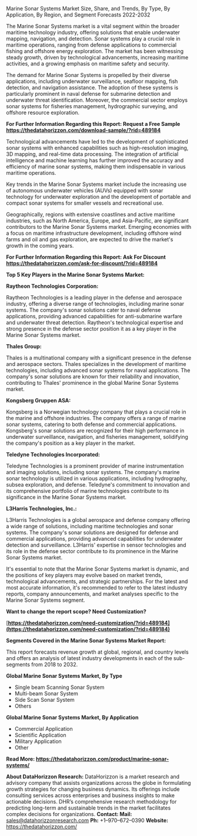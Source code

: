 ﻿Marine Sonar Systems Market Size, Share, and Trends, By Type, By Application, By Region, and Segment Forecasts 2022-2032

The Marine Sonar Systems market is a vital segment within the broader maritime technology industry, offering solutions that enable underwater mapping, navigation, and detection. Sonar systems play a crucial role in maritime operations, ranging from defense applications to commercial fishing and offshore energy exploration. The market has been witnessing steady growth, driven by technological advancements, increasing maritime activities, and a growing emphasis on maritime safety and security.

The demand for Marine Sonar Systems is propelled by their diverse applications, including underwater surveillance, seafloor mapping, fish detection, and navigation assistance. The adoption of these systems is particularly prominent in naval defense for submarine detection and underwater threat identification. Moreover, the commercial sector employs sonar systems for fisheries management, hydrographic surveying, and offshore resource exploration.

**For Further Information Regarding this Report: Request a Free Sample <https://thedatahorizzon.com/download-sample/?rid=489184>** 

Technological advancements have led to the development of sophisticated sonar systems with enhanced capabilities such as high-resolution imaging, 3D mapping, and real-time data processing. The integration of artificial intelligence and machine learning has further improved the accuracy and efficiency of marine sonar systems, making them indispensable in various maritime operations.

Key trends in the Marine Sonar Systems market include the increasing use of autonomous underwater vehicles (AUVs) equipped with sonar technology for underwater exploration and the development of portable and compact sonar systems for smaller vessels and recreational use.

Geographically, regions with extensive coastlines and active maritime industries, such as North America, Europe, and Asia-Pacific, are significant contributors to the Marine Sonar Systems market. Emerging economies with a focus on maritime infrastructure development, including offshore wind farms and oil and gas exploration, are expected to drive the market's growth in the coming years.

**For Further Information Regarding this Report: Ask For Discount <https://thedatahorizzon.com/ask-for-discount/?rid=489184>** 

**Top 5 Key Players in the Marine Sonar Systems Market:**

**Raytheon Technologies Corporation:**

Raytheon Technologies is a leading player in the defense and aerospace industry, offering a diverse range of technologies, including marine sonar systems. The company's sonar solutions cater to naval defense applications, providing advanced capabilities for anti-submarine warfare and underwater threat detection. Raytheon's technological expertise and strong presence in the defense sector position it as a key player in the Marine Sonar Systems market.

**Thales Group:**

Thales is a multinational company with a significant presence in the defense and aerospace sectors. Thales specializes in the development of maritime technologies, including advanced sonar systems for naval applications. The company's sonar solutions are known for their reliability and innovation, contributing to Thales' prominence in the global Marine Sonar Systems market.

**Kongsberg Gruppen ASA:**

Kongsberg is a Norwegian technology company that plays a crucial role in the marine and offshore industries. The company offers a range of marine sonar systems, catering to both defense and commercial applications. Kongsberg's sonar solutions are recognized for their high performance in underwater surveillance, navigation, and fisheries management, solidifying the company's position as a key player in the market.

**Teledyne Technologies Incorporated:**

Teledyne Technologies is a prominent provider of marine instrumentation and imaging solutions, including sonar systems. The company's marine sonar technology is utilized in various applications, including hydrography, subsea exploration, and defense. Teledyne's commitment to innovation and its comprehensive portfolio of marine technologies contribute to its significance in the Marine Sonar Systems market.

**L3Harris Technologies, Inc.:**

L3Harris Technologies is a global aerospace and defense company offering a wide range of solutions, including maritime technologies and sonar systems. The company's sonar solutions are designed for defense and commercial applications, providing advanced capabilities for underwater detection and surveillance. L3Harris' expertise in sensor technologies and its role in the defense sector contribute to its prominence in the Marine Sonar Systems market.

It's essential to note that the Marine Sonar Systems market is dynamic, and the positions of key players may evolve based on market trends, technological advancements, and strategic partnerships. For the latest and most accurate information, it's recommended to refer to the latest industry reports, company announcements, and market analyses specific to the Marine Sonar Systems segment.

**Want to change the report scope? Need Customization?**

[**https://thedatahorizzon.com/need-customization/?rid=489184](https://thedatahorizzon.com/need-customization/?rid=489184)** 

**Segments Covered in the Marine Sonar Systems Market Report:**

This report forecasts revenue growth at global, regional, and country levels and offers an analysis of latest industry developments in each of the sub-segments from 2018 to 2032.

**Global Marine Sonar Systems Market, By Type**

- Single beam Scanning Sonar System
- Multi-beam Sonar System
- Side Scan Sonar System
- Others

**Global Marine Sonar Systems Market, By Application**

- Commercial Application
- Scientific Application
- Military Application
- Other

**Read More: <https://thedatahorizzon.com/product/marine-sonar-systems/>** 

**About DataHorizzon Research:**DataHorizzon is a market research and advisory company that assists organizations across the globe in formulating growth strategies for changing business dynamics. Its offerings include consulting services across enterprises and business insights to make actionable decisions. DHR’s comprehensive research methodology for predicting long-term and sustainable trends in the market facilitates complex decisions for organizations.**Contact:Mail:** <sales@datahorizzonresearch.com> **Ph:** +1–970–672–0390**Website:** <https://thedatahorizzon.com/> 

